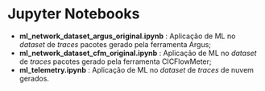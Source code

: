 # Jupyter Notebooks

- **ml_network_dataset_argus_original.ipynb** : Aplicação de ML no _dataset_ de _traces_ pacotes gerado pela ferramenta Argus;
- **ml_network_dataset_cfm_original.ipynb** : Aplicação de ML no _dataset_ de _traces_ pacotes gerado pela ferramenta CICFlowMeter;
- **ml_telemetry.ipynb** : Aplicação de ML no _dataset_ de _traces_ de nuvem gerados.
